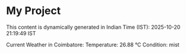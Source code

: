 # My Project

This content is dynamically generated in Indian Time (IST): 2025-10-20 21:19:49 IST


Current Weather in Coimbatore:
Temperature: 26.88 °C
Condition: mist

